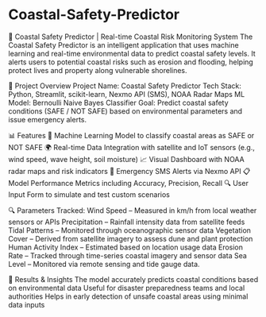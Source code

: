 # Coastal-Safety-Predictor
🌊 Coastal Safety Predictor | Real-time Coastal Risk Monitoring System
The Coastal Safety Predictor is an intelligent application that uses machine learning and real-time environmental data to predict coastal safety levels. It alerts users to potential coastal risks such as erosion and flooding, helping protect lives and property along vulnerable shorelines.

🚀 Project Overview
Project Name: Coastal Safety Predictor
Tech Stack: Python, Streamlit, scikit-learn, Nexmo API (SMS), NOAA Radar Maps
ML Model: Bernoulli Naive Bayes Classifier
Goal: Predict coastal safety conditions (SAFE / NOT SAFE) based on environmental parameters and issue emergency alerts.

📊 Features
🧠 Machine Learning Model to classify coastal areas as SAFE or NOT SAFE
🌍 Real-time Data Integration with satellite and IoT sensors (e.g., wind speed, wave height, soil moisture)
📈 Visual Dashboard with NOAA radar maps and risk indicators
📱 Emergency SMS Alerts via Nexmo API
📋 Model Performance Metrics including Accuracy, Precision, Recall
🔍 User Input Form to simulate and test custom scenarios

🔍 Parameters Tracked:
Wind Speed – Measured in km/h from local weather sensors or APIs
Precipitation – Rainfall intensity data from satellite feeds
Tidal Patterns – Monitored through oceanographic sensor data
Vegetation Cover – Derived from satellite imagery to assess dune and plant protection
Human Activity Index – Estimated based on location usage data
Erosion Rate – Tracked through time-series coastal imagery and sensor data
Sea Level – Monitored via remote sensing and tide gauge data.

📌 Results & Insights
The model accurately predicts coastal conditions based on environmental data
Useful for disaster preparedness teams and local authorities
Helps in early detection of unsafe coastal areas using minimal data inputs
